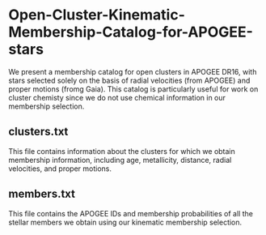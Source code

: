 # Open-Cluster-Kinematic-Membership-Catalog-for-APOGEE-stars
We present a membership catalog for open clusters in APOGEE DR16, with stars selected solely on the basis of radial velocities (from APOGEE) and proper motions (fromg Gaia). This catalog is particularly useful for work on cluster chemisty since we do not use chemical information in our membership selection.


## clusters.txt
This file contains information about the clusters for which we obtain membership information, including age, metallicity, distance, radial velocities, and proper motions.

## members.txt
This file contains the APOGEE IDs and membership probabilities of all the stellar members we obtain using our kinematic membership selection.
